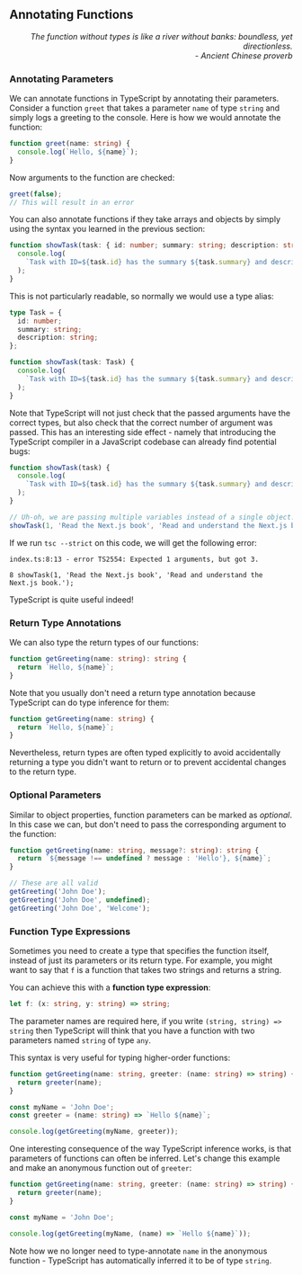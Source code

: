 ## Annotating Functions

<div style="text-align: right"> <i> The function without types is like a river without banks: boundless, yet directionless. <br> - Ancient Chinese proverb </i> </div>

### Annotating Parameters

We can annotate functions in TypeScript by annotating their parameters.
Consider a function `greet` that takes a parameter `name` of type `string` and simply logs a greeting to the console.
Here is how we would annotate the function:

```ts
function greet(name: string) {
  console.log(`Hello, ${name}`);
}
```

Now arguments to the function are checked:

```ts
greet(false);
// This will result in an error
```

You can also annotate functions if they take arrays and objects by simply using the syntax you learned in the previous section:

```ts
function showTask(task: { id: number; summary: string; description: string }) {
  console.log(
    `Task with ID=${task.id} has the summary ${task.summary} and description ${task.description}`,
  );
}
```

This is not particularly readable, so normally we would use a type alias:

```ts
type Task = {
  id: number;
  summary: string;
  description: string;
};

function showTask(task: Task) {
  console.log(
    `Task with ID=${task.id} has the summary ${task.summary} and description ${task.description}`,
  );
}
```

Note that TypeScript will not just check that the passed arguments have the correct types, but also check that the correct number of argument was passed.
This has an interesting side effect - namely that introducing the TypeScript compiler in a JavaScript codebase can already find potential bugs:

```js
function showTask(task) {
  console.log(
    `Task with ID=${task.id} has the summary ${task.summary} and description ${task.description}`,
  );
}

// Uh-oh, we are passing multiple variables instead of a single object!
showTask(1, 'Read the Next.js book', 'Read and understand the Next.js book.');
```

If we run `tsc --strict` on this code, we will get the following error:

```
index.ts:8:13 - error TS2554: Expected 1 arguments, but got 3.

8 showTask(1, 'Read the Next.js book', 'Read and understand the Next.js book.');
```

TypeScript is quite useful indeed!

### Return Type Annotations

We can also type the return types of our functions:

```ts
function getGreeting(name: string): string {
  return `Hello, ${name}`;
}
```

Note that you usually don't need a return type annotation because TypeScript can do type inference for them:

```ts
function getGreeting(name: string) {
  return `Hello, ${name}`;
}
```

Nevertheless, return types are often typed explicitly to avoid accidentally returning a type you didn't want to return or to prevent accidental changes to the return type.

### Optional Parameters

Similar to object properties, function parameters can be marked as _optional_.
In this case we can, but don't need to pass the corresponding argument to the function:

```ts
function getGreeting(name: string, message?: string): string {
  return `${message !== undefined ? message : 'Hello'}, ${name}`;
}

// These are all valid
getGreeting('John Doe');
getGreeting('John Doe', undefined);
getGreeting('John Doe', 'Welcome');
```

### Function Type Expressions

Sometimes you need to create a type that specifies the function itself, instead of just its parameters or its return type.
For example, you might want to say that `f` is a function that takes two strings and returns a string.

You can achieve this with a **function type expression**:

```ts
let f: (x: string, y: string) => string;
```

The parameter names are required here, if you write `(string, string) => string` then TypeScript will think that you have a function with two parameters named `string` of type `any`.

This syntax is very useful for typing higher-order functions:

```ts
function getGreeting(name: string, greeter: (name: string) => string) {
  return greeter(name);
}

const myName = 'John Doe';
const greeter = (name: string) => `Hello ${name}`;

console.log(getGreeting(myName, greeter));
```

One interesting consequence of the way TypeScript inference works, is that parameters of functions can often be inferred.
Let's change this example and make an anonymous function out of `greeter`:

```ts
function getGreeting(name: string, greeter: (name: string) => string) {
  return greeter(name);
}

const myName = 'John Doe';

console.log(getGreeting(myName, (name) => `Hello ${name}`));
```

Note how we no longer need to type-annotate `name` in the anonymous function - TypeScript has automatically inferred it to be of type `string`.
